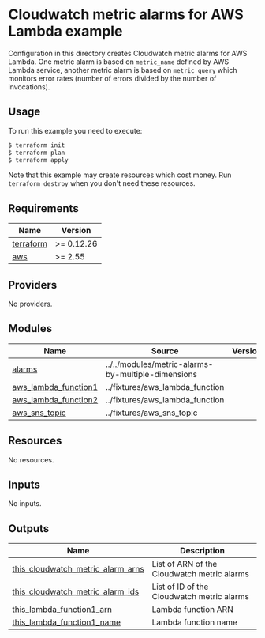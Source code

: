 # Cloudwatch metric alarms for AWS Lambda example

Configuration in this directory creates Cloudwatch metric alarms for AWS Lambda. One metric alarm is based on `metric_name` defined by AWS Lambda service, another metric alarm is based on `metric_query` which monitors error rates (number of errors divided by the number of invocations).

## Usage

To run this example you need to execute:

```bash
$ terraform init
$ terraform plan
$ terraform apply
```

Note that this example may create resources which cost money. Run `terraform destroy` when you don't need these resources.

<!-- BEGINNING OF PRE-COMMIT-TERRAFORM DOCS HOOK -->
## Requirements

| Name | Version |
|------|---------|
| <a name="requirement_terraform"></a> [terraform](#requirement\_terraform) | >= 0.12.26 |
| <a name="requirement_aws"></a> [aws](#requirement\_aws) | >= 2.55 |

## Providers

No providers.

## Modules

| Name | Source | Version |
|------|--------|---------|
| <a name="module_alarms"></a> [alarms](#module\_alarms) | ../../modules/metric-alarms-by-multiple-dimensions |  |
| <a name="module_aws_lambda_function1"></a> [aws\_lambda\_function1](#module\_aws\_lambda\_function1) | ../fixtures/aws_lambda_function |  |
| <a name="module_aws_lambda_function2"></a> [aws\_lambda\_function2](#module\_aws\_lambda\_function2) | ../fixtures/aws_lambda_function |  |
| <a name="module_aws_sns_topic"></a> [aws\_sns\_topic](#module\_aws\_sns\_topic) | ../fixtures/aws_sns_topic |  |

## Resources

No resources.

## Inputs

No inputs.

## Outputs

| Name | Description |
|------|-------------|
| <a name="output_this_cloudwatch_metric_alarm_arns"></a> [this\_cloudwatch\_metric\_alarm\_arns](#output\_this\_cloudwatch\_metric\_alarm\_arns) | List of ARN of the Cloudwatch metric alarms |
| <a name="output_this_cloudwatch_metric_alarm_ids"></a> [this\_cloudwatch\_metric\_alarm\_ids](#output\_this\_cloudwatch\_metric\_alarm\_ids) | List of ID of the Cloudwatch metric alarms |
| <a name="output_this_lambda_function1_arn"></a> [this\_lambda\_function1\_arn](#output\_this\_lambda\_function1\_arn) | Lambda function ARN |
| <a name="output_this_lambda_function1_name"></a> [this\_lambda\_function1\_name](#output\_this\_lambda\_function1\_name) | Lambda function name |
<!-- END OF PRE-COMMIT-TERRAFORM DOCS HOOK -->
